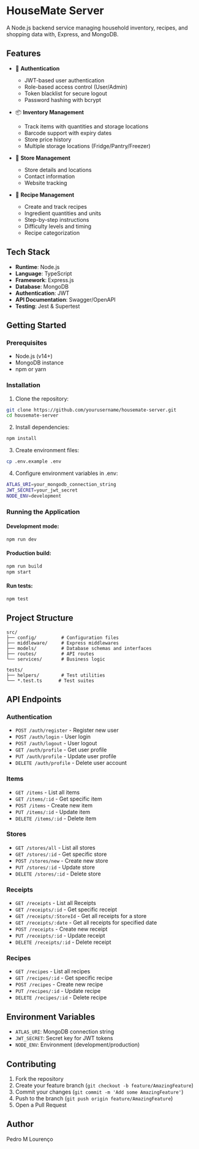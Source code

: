 # HouseMate Server

A Node.js backend service managing household inventory, recipes, and shopping data with, Express, and MongoDB.

## Features

- 🔐 **Authentication**
  - JWT-based user authentication
  - Role-based access control (User/Admin)
  - Token blacklist for secure logout
  - Password hashing with bcrypt

- 📦 **Inventory Management**
  - Track items with quantities and storage locations
  - Barcode support with expiry dates
  - Store price history
  - Multiple storage locations (Fridge/Pantry/Freezer)

- 🛒 **Store Management**
  - Store details and locations
  - Contact information
  - Website tracking

- 🍳 **Recipe Management**
  - Create and track recipes
  - Ingredient quantities and units
  - Step-by-step instructions
  - Difficulty levels and timing
  - Recipe categorization

## Tech Stack

- **Runtime**: Node.js
- **Language**: TypeScript
- **Framework**: Express.js
- **Database**: MongoDB
- **Authentication**: JWT
- **API Documentation**: Swagger/OpenAPI
- **Testing**: Jest & Supertest

## Getting Started

### Prerequisites

- Node.js (v14+)
- MongoDB instance
- npm or yarn

### Installation

1. Clone the repository:
```bash
git clone https://github.com/yourusername/housemate-server.git
cd housemate-server
```

2. Install dependencies:
```bash
npm install
```

3. Create environment files:
```bash
cp .env.example .env
```

4. Configure environment variables in .env:
```bash
ATLAS_URI=your_mongodb_connection_string
JWT_SECRET=your_jwt_secret
NODE_ENV=development
```

### Running the Application

#### Development mode:
```bash
npm run dev
```

#### Production build:
```bash
npm run build
npm start
```

#### Run tests:
```bash
npm test
```

## Project Structure

```plaintext
src/
├── config/         # Configuration files
├── middleware/     # Express middlewares
├── models/         # Database schemas and interfaces
├── routes/         # API routes
└── services/       # Business logic

tests/
├── helpers/        # Test utilities
└── *.test.ts      # Test suites
```

## API Endpoints

### Authentication
- `POST /auth/register` - Register new user
- `POST /auth/login` - User login
- `POST /auth/logout` - User logout
- `GET /auth/profile` - Get user profile
- `PUT /auth/profile` - Update user profile
- `DELETE /auth/profile` - Delete user account

### Items
- `GET /items` - List all items
- `GET /items/:id` - Get specific item
- `POST /items` - Create new item
- `PUT /items/:id` - Update item
- `DELETE /items/:id` - Delete item

### Stores
- `GET /stores/all` - List all stores
- `GET /stores/:id` - Get specific store
- `POST /stores/new` - Create new store
- `PUT /stores/:id` - Update store
- `DELETE /stores/:id` - Delete store

### Receipts
- `GET /receipts` - List all Receipts
- `GET /receipts/:id` - Get specific receipt
- `GET /receipts/:StoreId` - Get all receipts for a store
- `GET /receipts/:date` - Get all receipts for specified date
- `POST /receipts` - Create new receipt
- `PUT /receipts/:id` - Update receipt
- `DELETE /receipts/:id` - Delete receipt

### Recipes
- `GET /recipes` - List all recipes
- `GET /recipes/:id` - Get specific recipe
- `POST /recipes` - Create new recipe
- `PUT /recipes/:id` - Update recipe
- `DELETE /recipes/:id` - Delete recipe

## Environment Variables
- `ATLAS_URI`: MongoDB connection string
- `JWT_SECRET`: Secret key for JWT tokens
- `NODE_ENV`: Environment (development/production)

## Contributing
1. Fork the repository
2. Create your feature branch (`git checkout -b feature/AmazingFeature`)
3. Commit your changes (`git commit -m 'Add some AmazingFeature'`)
4. Push to the branch (`git push origin feature/AmazingFeature`)
5. Open a Pull Request

## Author
Pedro M Lourenço
